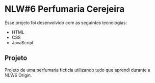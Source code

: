# NLW#6 Perfumaria Cerejeira
Esse projeto foi desenvolvido com as seguintes tecnologias:

- HTML
- CSS
- JavaScript

## Projeto

Projeto de uma perfumaria ficticia utilizando tudo que aprendi durante a NLW6 Origin.
